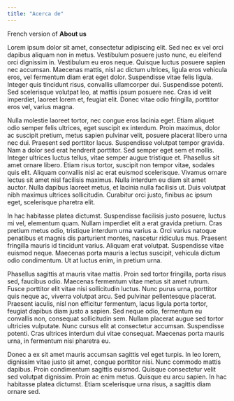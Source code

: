 ```yaml
---
title: "Acerca de"
---
```


French version of **About us**

Lorem ipsum dolor sit amet, consectetur adipiscing elit. Sed nec ex vel orci dapibus aliquam non in metus. Vestibulum posuere justo nunc, eu eleifend orci dignissim in. Vestibulum eu eros neque. Quisque luctus posuere sapien nec accumsan. Maecenas mattis, nisl ac dictum ultrices, ligula eros vehicula eros, vel fermentum diam erat eget dolor. Suspendisse vitae felis ligula. Integer quis tincidunt risus, convallis ullamcorper dui. Suspendisse potenti. Sed scelerisque volutpat leo, at mattis ipsum posuere nec. Cras id velit imperdiet, laoreet lorem et, feugiat elit. Donec vitae odio fringilla, porttitor eros vel, varius magna.

Nulla molestie laoreet tortor, nec congue eros lacinia eget. Etiam aliquet odio semper felis ultrices, eget suscipit ex interdum. Proin maximus, dolor ac suscipit pretium, metus sapien pulvinar velit, posuere placerat libero urna nec dui. Praesent sed porttitor lacus. Suspendisse volutpat tempor gravida. Nam a dolor sed erat hendrerit porttitor. Sed semper eget sem et mollis. Integer ultrices luctus tellus, vitae semper augue tristique et. Phasellus sit amet ornare libero. Etiam risus tortor, suscipit non tempor vitae, sodales quis elit. Aliquam convallis nisl ac erat euismod scelerisque. Vivamus ornare lectus sit amet nisl facilisis maximus. Nulla interdum eu diam sit amet auctor. Nulla dapibus laoreet metus, et lacinia nulla facilisis ut. Duis volutpat nibh maximus ultrices sollicitudin. Curabitur orci justo, finibus ac ipsum eget, scelerisque pharetra elit.

In hac habitasse platea dictumst. Suspendisse facilisis justo posuere, luctus mi vel, elementum quam. Nullam imperdiet elit a erat gravida pretium. Cras pretium metus odio, tristique interdum urna varius a. Orci varius natoque penatibus et magnis dis parturient montes, nascetur ridiculus mus. Praesent fringilla mauris id tincidunt varius. Aliquam erat volutpat. Suspendisse vitae euismod neque. Maecenas porta mauris a lectus suscipit, vehicula dictum odio condimentum. Ut at luctus enim, in pretium urna.

Phasellus sagittis at mauris vitae mattis. Proin sed tortor fringilla, porta risus sed, faucibus odio. Maecenas fermentum vitae metus sit amet rutrum. Fusce porttitor elit vitae nisi sollicitudin luctus. Nunc purus urna, porttitor quis neque ac, viverra volutpat arcu. Sed pulvinar pellentesque placerat. Praesent iaculis, nisl non efficitur fermentum, lacus ligula porta tortor, feugiat dapibus diam justo a sapien. Sed neque odio, fermentum eu convallis non, consequat sollicitudin sem. Nullam placerat augue sed tortor ultricies vulputate. Nunc cursus elit at consectetur accumsan. Suspendisse potenti. Cras ultrices interdum dui vitae consequat. Maecenas porta mauris urna, in fermentum nisi pharetra eu.

Donec a ex sit amet mauris accumsan sagittis vel eget turpis. In leo lorem, dignissim vitae justo sit amet, congue porttitor nisi. Nunc commodo mattis dapibus. Proin condimentum sagittis euismod. Quisque consectetur velit sed volutpat dignissim. Proin ac enim metus. Quisque eu arcu sapien. In hac habitasse platea dictumst. Etiam scelerisque urna risus, a sagittis diam ornare sed. 